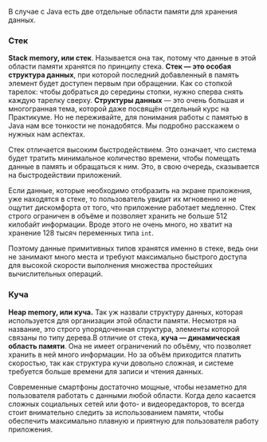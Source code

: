 В случае с Java есть две отдельные области памяти для хранения данных.
### Стек
**Stack memory, или стек**. Называется она так, потому что данные в этой области памяти хранятся по принципу стека. **Стек — это особая структура данных**, при которой последний добавленный в память элемент будет доступен первым при обращении. Как со стопкой тарелок: чтобы добраться до середины стопки, нужно сперва снять каждую тарелку сверху.
**Структуры данных** — это очень большая и многогранная тема, которой даже посвящён отдельный курс на Практикуме. Но не переживайте, для понимания работы с памятью в Java нам все тонкости не понадобятся. Мы подробно расскажем о нужных нам аспектах.

Стек отличается высоким быстродействием. Это означает, что система будет тратить минимальное количество времени, чтобы помещать данные в память и обращаться к ним. Это, в свою очередь, сказывается на быстродействии приложений.

Если данные, которые необходимо отобразить на экране приложения, уже находятся в стеке, то пользователь увидит их мгновенно и не ощутит дискомфорта от того, что приложение работает медленно. Cтек строго ограничен в объёме и позволяет хранить не больше 512 килобайт информации. Вроде этого не очень много, но хватит на хранение 128 тысяч переменных типа `int`.

Поэтому данные примитивных типов хранятся именно в стеке, ведь они не занимают много места и требуют максимально быстрого доступа для высокой скорости выполнения множества простейших вычислительных операций.
### Куча
**Heap memory, или куча.** Так уж назвали структуру данных, которая используется для организации этой области памяти. Несмотря на название, это строго упорядоченная структура, элементы которой связаны по типу дерева.В отличие от стека, **куча — динамическая область памяти**. Она не имеет ограничений по объёму, что позволяет хранить в ней много информации. Но за объём приходится платить скоростью, так как структура кучи довольно сложная, и системе требуется больше времени для записи и чтения данных.

Современные смартфоны достаточно мощные, чтобы незаметно для пользователя работать с данными любой области. Когда дело касается сложных социальных сетей или фото- и видеоредакторов, то всегда стоит внимательно следить за использованием памяти, чтобы обеспечить максимально плавную и приятную для пользователя работу приложения.







